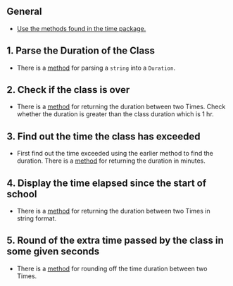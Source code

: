 ## General

- [Use the methods found in the time package.][time]

## 1. Parse the Duration of the Class

- There is a [method][difference.parse] for parsing a `string` into a `Duration`.

## 2. Check if the class is over

- There is a [method][duration.parse] for returning the duration between two Times. Check whether the duration is greater than the class duration which is 1 hr.

## 3. Find out the time the class has exceeded

- First find out the time exceeded using the earlier method to find the duration. There is a [method][minutes] for returning the duration in minutes.

## 4. Display the time elapsed since the start of school 

- There is a [method][string] for returning the duration between two Times in string format.

## 5. Round of the extra time passed by the class in some given seconds

- There is a [method][truncate] for rounding off the time duration between two Times.


[time]: https://golang.org/pkg/time/#pkg-index
[duration.parse]: https://golang.org/pkg/time/#example_Time_Sub
[difference.parse]: https://golang.org/pkg/time/#example_ParseDuration
[minutes]: https://golang.org/pkg/time/#example_Duration_Minutes
[string]: https://golang.org/pkg/time/#example_Duration_String
[truncate]: https://golang.org/pkg/time/#example_Duration_Truncate
